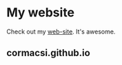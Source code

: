 # My website

Check out my <a href='https://cormacsi.github.io'>web-site</a>. It's awesome.
## cormacsi.github.io
